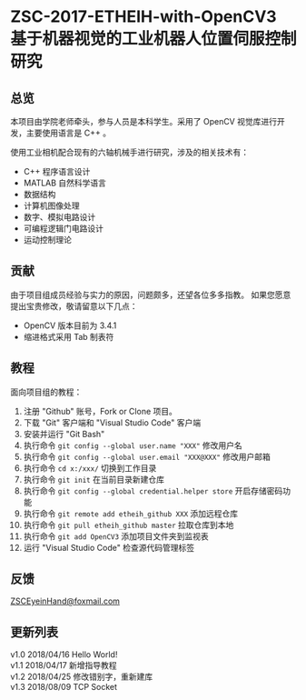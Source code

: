# ZSC-2017-ETHEIH-with-OpenCV3 <br /> 基于机器视觉的工业机器人位置伺服控制研究

## 总览

本项目由学院老师牵头，参与人员是本科学生。采用了 OpenCV 视觉库进行开发，主要使用语言是 C++ 。

使用工业相机配合现有的六轴机械手进行研究，涉及的相关技术有：
- C++ 程序语言设计
- MATLAB 自然科学语言
- 数据结构
- 计算机图像处理
- 数字、模拟电路设计
- 可编程逻辑门电路设计
- 运动控制理论

## 贡献

由于项目组成员经验与实力的原因，问题颇多，还望各位多多指教。
如果您愿意提出宝贵修改，敬请留意以下几点：
- OpenCV 版本目前为 3.4.1 
- 缩进格式采用 Tab 制表符

## 教程
面向项目组的教程：
1. 注册 "Github" 账号，Fork or Clone 项目。
2. 下载 "Git" 客户端和 "Visual Studio Code" 客户端
3. 安装并运行 "Git Bash"
4. 执行命令 `git config --global user.name "XXX"` 修改用户名
5. 执行命令 `git config --global user.email "XXX@XXX"` 修改用户邮箱
6. 执行命令 `cd x:/xxx/` 切换到工作目录
7. 执行命令 `git init` 在当前目录新建仓库
8. 执行命令 `git config --global credential.helper store` 开启存储密码功能
9. 执行命令 `git remote add etheih_github XXX` 添加远程仓库
10. 执行命令 `git pull etheih_github master` 拉取仓库到本地
11. 执行命令 `git add OpenCV3` 添加项目文件夹到监视表 
12. 运行 "Visual Studio Code" 检查源代码管理标签

## 反馈

ZSCEyeinHand@foxmail.com

## 更新列表
v1.0 2018/04/16 Hello World!  
v1.1 2018/04/17 新增指导教程  
v1.2 2018/04/25 修改错别字，重新建库  
v1.3 2018/08/09 TCP Socket